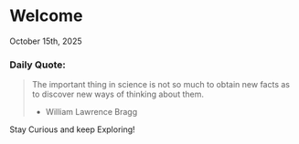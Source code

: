 # Welcome

October 15th, 2025

### Daily Quote:
> The important thing in science is not so much to obtain new facts as to discover new ways of thinking about them.
> 	- William Lawrence Bragg

Stay Curious and keep Exploring!
